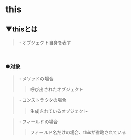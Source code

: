 # this

## ▼thisとは
>・オブジェクト自身を表す<br>
<br>

### ●対象
>・メソッドの場合
>>呼び出されたオブジェクト<br>

>・コンストラクタの場合<br>
>>生成されているオブジェクト<br>

>・フィールドの場合<br>
>>フィールド名だけの場合、thisが省略されている<br>
<br>
